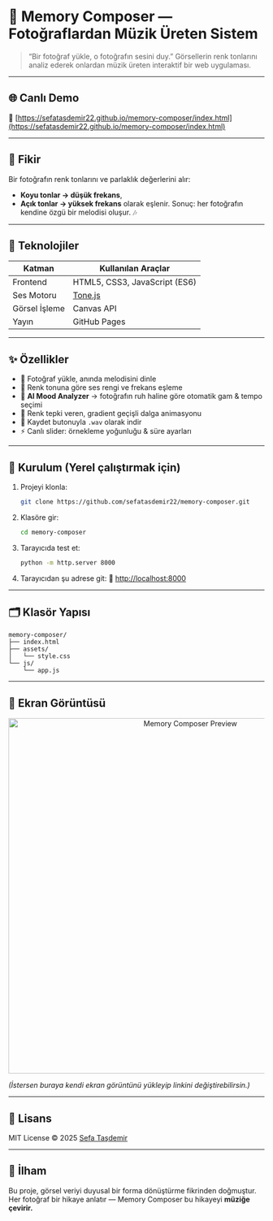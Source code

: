 # 🎵 Memory Composer — Fotoğraflardan Müzik Üreten Sistem

> “Bir fotoğraf yükle, o fotoğrafın sesini duy.”
> Görsellerin renk tonlarını analiz ederek onlardan müzik üreten interaktif bir web uygulaması.

---

## 🌐 Canlı Demo

🔗 [https://sefatasdemir22.github.io/memory-composer/index.html](https://sefatasdemir22.github.io/memory-composer/index.html)

---

## 🧠 Fikir

Bir fotoğrafın renk tonlarını ve parlaklık değerlerini alır:

* **Koyu tonlar → düşük frekans**,
* **Açık tonlar → yüksek frekans**
  olarak eşlenir.
  Sonuç: her fotoğrafın kendine özgü bir melodisi oluşur. 🎶

---

## 🧪 Teknolojiler

| Katman        | Kullanılan Araçlar                   |
| ------------- | ------------------------------------ |
| Frontend      | HTML5, CSS3, JavaScript (ES6)        |
| Ses Motoru    | [Tone.js](https://tonejs.github.io/) |
| Görsel İşleme | Canvas API                           |
| Yayın         | GitHub Pages                         |

---

## ✨ Özellikler

* 📸 Fotoğraf yükle, anında melodisini dinle
* 🎨 Renk tonuna göre ses rengi ve frekans eşleme
* 🧠 **AI Mood Analyzer** → fotoğrafın ruh haline göre otomatik gam & tempo seçimi
* 🌈 Renk tepki veren, gradient geçişli dalga animasyonu
* 💾 Kaydet butonuyla `.wav` olarak indir
* ⚡ Canlı slider: örnekleme yoğunluğu & süre ayarları

---

## 🚀 Kurulum (Yerel çalıştırmak için)

1. Projeyi klonla:

   ```bash
   git clone https://github.com/sefatasdemir22/memory-composer.git
   ```
2. Klasöre gir:

   ```bash
   cd memory-composer
   ```
3. Tarayıcıda test et:

   ```bash
   python -m http.server 8000
   ```
4. Tarayıcıdan şu adrese git:
   🔗 [http://localhost:8000](http://localhost:8000)

---

## 🗂️ Klasör Yapısı

```
memory-composer/
├── index.html
├── assets/
│   └── style.css
└── js/
    └── app.js
```

---

## 🎨 Ekran Görüntüsü

<p align="center">
  <img src="https://user-images.githubusercontent.com/00000000/placeholder.png" width="700" alt="Memory Composer Preview" />
</p>

*(İstersen buraya kendi ekran görüntünü yükleyip linkini değiştirebilirsin.)*

---

## 📜 Lisans

MIT License © 2025 [Sefa Taşdemir](https://github.com/sefatasdemir22)

---

## 💬 İlham

Bu proje, görsel veriyi duyusal bir forma dönüştürme fikrinden doğmuştur.
Her fotoğraf bir hikaye anlatır — Memory Composer bu hikayeyi **müziğe çevirir.**
